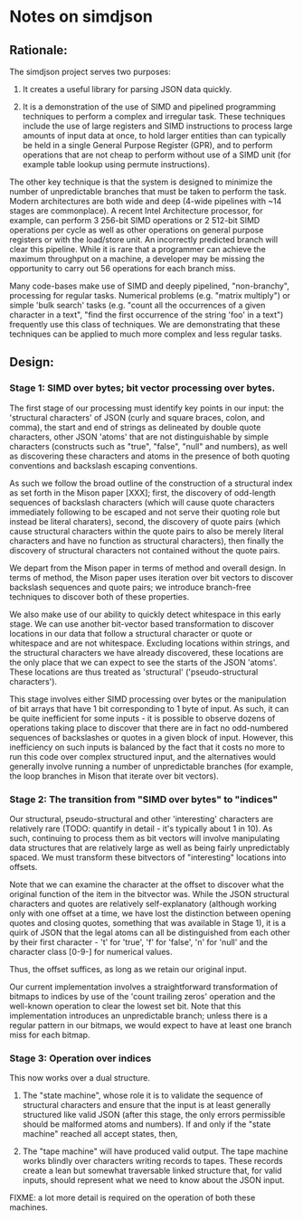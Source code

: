 # Notes on simdjson

## Rationale:

The simdjson project serves two purposes:

1. It creates a useful library for parsing JSON data quickly.

2. It is a demonstration of the use of SIMD and pipelined programming techniques to perform a complex and irregular task. 
These techniques include the use of large registers and SIMD instructions to process large amounts of input data at once, 
to hold larger entities than can typically be held in a single General Purpose Register (GPR), and to perform operations 
that are not cheap to perform without use of a SIMD unit (for example table lookup using permute instructions). 

The other key technique is that the system is designed to minimize the number of unpredictable branches that must be taken 
to perform the task. Modern architectures are both wide and deep (4-wide pipelines with ~14 stages are commonplace). A 
recent Intel Architecture processor, for example, can perform 3 256-bit SIMD operations or 2 512-bit SIMD operations per
cycle as well as other operations on general purpose registers or with the load/store unit. An incorrectly predicted branch
will clear this pipeline. While it is rare that a programmer can achieve the maximum throughput on a machine, a developer 
may be missing the opportunity to carry out 56 operations for each branch miss. 

Many code-bases make use of SIMD and deeply pipelined, "non-branchy", processing for regular tasks. Numerical problems 
(e.g. "matrix multiply") or simple 'bulk search' tasks (e.g. "count all the occurrences of a given character in a text", 
"find the first occurrence of the string 'foo' in a text") frequently use this class of techniques. We are demonstrating 
that these techniques can be applied to much more complex and less regular tasks.

## Design:

### Stage 1: SIMD over bytes; bit vector processing over bytes.

The first stage of our processing must identify key points in our input: the 'structural characters' of JSON (curly and 
square braces, colon, and comma), the start and end of strings as delineated by double quote characters, other JSON 'atoms' 
that are not distinguishable by simple characters (constructs such as "true", "false", "null" and numbers), as well as 
discovering these characters and atoms in the presence of both quoting conventions and backslash escaping conventions. 

As such we follow the broad outline of the construction of a structural index as set forth in the Mison paper [XXX]; first, 
the discovery of odd-length sequences of backslash characters (which will cause quote characters immediately following to 
be escaped and not serve their quoting role but instead be literal charaters), second, the discovery of quote pairs (which 
cause structural characters within the quote pairs to also be merely literal characters and have no function as structural 
characters), then finally the discovery of structural characters not contained without the quote pairs.

We depart from the Mison paper in terms of method and overall design. In terms of method, the Mison paper uses iteration 
over bit vectors to discover backslash sequences and quote pairs; we introduce branch-free techniques to discover both of 
these properties.

We also make use of our ability to quickly detect whitespace in this early stage. We can use another bit-vector based 
transformation to discover locations in our data that follow a structural character or quote or whitespace and are not whitespace.  Excluding locations within strings, and the structural characters we have already discovered, 
these locations are the only place that we can expect to see the starts of the JSON 'atoms'. These locations are thus 
treated as 'structural' ('pseudo-structural characters').

This stage involves either SIMD processing over bytes or the manipulation of bit arrays that have 1 bit corresponding 
to 1 byte of input. As such, it can be quite inefficient for some inputs - it is possible to observe dozens of operations 
taking place to discover that there are in fact no odd-numbered sequences of backslashes or quotes in a given block of 
input. However, this inefficiency on such inputs is balanced by the fact that it costs no more to run this code over 
complex structured input, and the alternatives would generally involve running a number of unpredictable branches (for 
example, the loop branches in Mison that iterate over bit vectors).

### Stage 2: The transition from "SIMD over bytes" to "indices"

Our structural, pseudo-structural and other 'interesting' characters are relatively rare (TODO: quantify in detail - 
it's typically about 1 in 10). As such, continuing to process them as bit vectors will involve manipulating data structures 
that are relatively large as well as being fairly unpredictably spaced. We must transform these bitvectors of "interesting" 
locations into offsets.

Note that we can examine the character at the offset to discover what the original function of the item in the bitvector 
was. While the JSON structural characters and quotes are relatively self-explanatory (although working only with one offset 
at a time, we have lost the distinction between opening quotes and closing quotes, something that was available in Stage 1), 
it is a quirk of JSON that the legal atoms can all be distinguished from each other by their first character - 't' for 
'true', 'f' for 'false', 'n' for 'null' and the character class [0-9-] for numerical values.

Thus, the offset suffices, as long as we retain our original input.

Our current implementation involves a straightforward transformation of bitmaps to indices by use of the 'count trailing 
zeros' operation and the well-known operation to clear the lowest set bit. Note that this implementation introduces an 
unpredictable branch; unless there is a regular pattern in our bitmaps, we would expect to have at least one branch miss 
for each bitmap.

### Stage 3: Operation over indices

This now works over a dual structure.

1. The "state machine", whose role it is to validate the sequence of structural characters and ensure that the input is at least generally structured like valid JSON (after this stage, the only errors permissible should be malformed atoms and numbers). If and only if the "state machine" reached all accept states, then,

2. The "tape machine" will have produced valid output. The tape machine works blindly over characters writing records to tapes. These records create a lean but somewhat traversable linked structure that, for valid inputs, should represent what we need to know about the JSON input.

FIXME: a lot more detail is required on the operation of both these machines.
